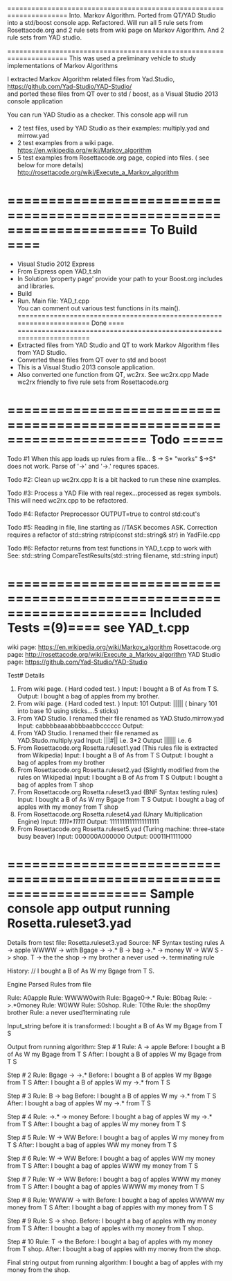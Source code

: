=====================================================================
Into.  Markov Algorithm.  Ported from QT/YAD Studio into a std/boost console app.
       Refactored.  Will run all 5 rule sets from Rosettacode.org and 2 rule sets from wiki page on Markov Algorithm. And 2 rule sets from YAD studio.

=====================================================================
This was used a preliminary vehicle to study implementations of Markov Algorithms

I extracted Markov Algorithm related files from Yad.Studio, https://github.com/Yad-Studio/YAD-Studio/	
and ported these files from QT over to std / boost, as a Visual Studio 2013 console application

You can run YAD Studio as a checker.  This console app will run
* 2 test files, used by YAD Studio as their examples:  multiply.yad and mirrow.yad
* 2 test examples from a wiki page.
	https://en.wikipedia.org/wiki/Markov_algorithm
* 5 test examples from Rosettacode.org page, copied into files. ( see below for more details)
	http://rosettacode.org/wiki/Execute_a_Markov_algorithm

=====================================================================
To Build ====
=====================================================================
* Visual Studio 2012 Express
* From Express open YAD_t.sln
* In Solution 'property page' provide your path to your Boost.org includes and libraries.
* Build
* Run.
Main file: YAD_t.cpp  
You can comment out various test functions in its main().
=====================================================================
Done ====
=====================================================================
* Extracted files from YAD Studio and QT to work Markov Algorithm files from YAD Studio.
* Converted these files from QT over to std and boost
* This is a Visual Studio 2013 console application.
* Also converted one function from QT, wc2rx.  See wc2rx.cpp
  Made wc2rx friendly to five rule sets from Rosettacode.org
  
=====================================================================
Todo =====
=====================================================================
Todo #1 When this app loads up rules from a file...
$ -> S*   "works"
$->S*     does not work.  Parse of '->' and '->.' requres spaces.

Todo #2: Clean up wc2rx.cpp
	     It is a bit hacked to run these nine examples.

Todo #3: Process a YAD File with real regex...processed as regex symbols.
	     This will need wc2rx.cpp to be refactored.

Todo #4: Refactor Preprocessor OUTPUT=true to control std:cout's

Todo #5: Reading in file, line starting as //TASK becomes ASK.
         Correction requires a refactor of std::string rstrip(const std::string& str) in YadFile.cpp

Todo #6: Refactor returns from test functions in YAD_t.cpp to work with
		 See: std::string CompareTestResults(std::string filename, std::string input)
		 
=====================================================================
Included Tests =(9)==== see YAD_t.cpp
===================================================================== 
wiki page:  		https://en.wikipedia.org/wiki/Markov_algorithm
Rosettacode.org page: 	http://rosettacode.org/wiki/Execute_a_Markov_algorithm
YAD Studio page: 	https://github.com/Yad-Studio/YAD-Studio

Test# Details 
1) From wiki page.   ( Hard coded test. )
   Input:   I bought a B of As from T S.
   Output:  I bought a bag of apples from my brother.
2) From wiki page.   ( Hard coded test. )
   Input: 101
   Output: |||||  ( binary 101 into base 10 using sticks....5 sticks)
3) From YAD Studio. I renamed their file renamed as YAD.Studo.mirrow.yad
   Input: cabbbbaaaabbbbaabbcccccc
   Output:
4) From YAD Studio. I renamed their file renamed as YAD.Studo.multiply.yad
   Input: |||#||   i.e. 3*2
   Output ||||||   i.e. 6
5) From Rosettacode.org  Rosetta.ruleset1.yad (This rules file is extracted from Wikipedia)
   Input:  I bought a B of As from T S
   Output: I bought a bag of apples from my brother
6) From Rosettacode.org  Rosetta.ruleset2.yad (Slightly modified from the rules on Wikipedia)
   Input:  I bought a B of As from T S
   Output: I bought a bag of apples from T shop
7) From Rosettacode.org  Rosetta.ruleset3.yad (BNF Syntax testing rules)
   Input:  I bought a B of As W my Bgage from T S
   Output: I bought a bag of apples with my money from T shop
8) From Rosettacode.org  Rosetta.ruleset4.yad (Unary Multiplication Engine)
   Input:  _1111*11111_
   Output: 11111111111111111111
9) From Rosettacode.org  Rosetta.ruleset5.yad (Turing machine: three-state busy beaver)
   Input:  000000A000000
   Output: 00011H1111000
   
=====================================================================
Sample console app output running Rosetta.ruleset3.yad
=====================================================================
Details from test file: Rosetta.ruleset3.yad
Source: NF Syntax testing rules
A -> apple
WWWW -> with
Bgage -> ->.*
B -> bag
->.* -> money
W -> WW
S -> shop.
T -> the
the shop -> my brother
a never used ->. terminating rule




History:
// I bought a B of As W my Bgage from T S.

Engine Parsed Rules from file

Rule: A0apple
Rule: WWWW0with
Rule: Bgage0->.*
Rule: B0bag
Rule: ->.*0money
Rule: W0WW
Rule: S0shop.
Rule: T0the
Rule: the shop0my brother
Rule: a never used1terminating rule

Input_string before it is transformed: I bought a B of As W my Bgage from T S

Output from running algorithm:
Step # 1
Rule: A -> apple
Before: I bought a B of As W my Bgage from T S
After: I bought a B of apples W my Bgage from T S

Step # 2
Rule: Bgage -> ->.*
Before: I bought a B of apples W my Bgage from T S
After: I bought a B of apples W my ->.* from T S

Step # 3
Rule: B -> bag
Before: I bought a B of apples W my ->.* from T S
After: I bought a bag of apples W my ->.* from T S

Step # 4
Rule: ->.* -> money
Before: I bought a bag of apples W my ->.* from T S
After: I bought a bag of apples W my money from T S

Step # 5
Rule: W -> WW
Before: I bought a bag of apples W my money from T S
After: I bought a bag of apples WW my money from T S

Step # 6
Rule: W -> WW
Before: I bought a bag of apples WW my money from T S
After: I bought a bag of apples WWW my money from T S

Step # 7
Rule: W -> WW
Before: I bought a bag of apples WWW my money from T S
After: I bought a bag of apples WWWW my money from T S

Step # 8
Rule: WWWW -> with
Before: I bought a bag of apples WWWW my money from T S
After: I bought a bag of apples with my money from T S

Step # 9
Rule: S -> shop.
Before: I bought a bag of apples with my money from T S
After: I bought a bag of apples with my money from T shop.

Step # 10
Rule: T -> the
Before: I bought a bag of apples with my money from T shop.
After: I bought a bag of apples with my money from the shop.

Final string output from running algorithm: I bought a bag of apples with my money from the shop.
